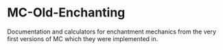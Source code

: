 # MC-Old-Enchanting
Documentation and calculators for enchantment mechanics from the very first versions of MC which they were implemented in.
